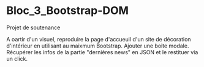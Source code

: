 # Bloc_3_Bootstrap-DOM
Projet de soutenance 

A oartir d'un visuel, reproduire la page d'accueuil d'un site de décoration d'intérieur en utilisant au maixmum Bootstrap.
Ajouter une boite modale.
Récupérer les infos de la partie "dernières news" en JSON et le restituer via un click. 
